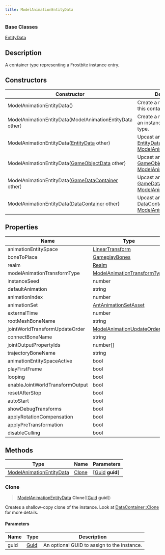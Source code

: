 ```yaml
---
title: ModelAnimationEntityData
---
```

### Base Classes

[EntityData](EntityData)

## Description

A container type representing a Frostbite instance entry.

## Constructors

| Constructor                                                                         | Description                                                                                                                             |
| ----------------------------------------------------------------------------------- | --------------------------------------------------------------------------------------------------------------------------------------- |
| ModelAnimationEntityData()                                                          | Create a new instance of this container type.                                                                                           |
| ModelAnimationEntityData(ModelAnimationEntityData other)                            | Create a reference copy of an instance of the same type.                                                                                |
| ModelAnimationEntityData([EntityData](EntityData) other)                            | Upcast an instance of type [EntityData](EntityData) to [ModelAnimationEntityData](ModelAnimationEntityData).                            |
| ModelAnimationEntityData([GameObjectData](GameObjectData) other)                    | Upcast an instance of type [GameObjectData](GameObjectData) to [ModelAnimationEntityData](ModelAnimationEntityData).                    |
| ModelAnimationEntityData([GameDataContainer](GameDataContainer) other)              | Upcast an instance of type [GameDataContainer](GameDataContainer) to [ModelAnimationEntityData](ModelAnimationEntityData).              |
| ModelAnimationEntityData([DataContainer](/vext/ref/shared/class/datacontainer) other) | Upcast an instance of type [DataContainer](/vext/ref/shared/class/datacontainer) to [ModelAnimationEntityData](ModelAnimationEntityData). |

## Properties

| Name                            | Type                                                       | Description |
| ------------------------------- | ---------------------------------------------------------- | ----------- |
| animationEntitySpace            | [LinearTransform](/vext/ref/shared/class/lineartransform)    |             |
| boneToPlace                     | [GameplayBones](GameplayBones)                             |             |
| realm                           | [Realm](Realm)                                             |             |
| modelAnimationTransformType     | [ModelAnimationTransformType](ModelAnimationTransformType) |             |
| instanceSeed                    | number                                                     |             |
| defaultAnimation                | string                                                     |             |
| animationIndex                  | number                                                     |             |
| animationSet                    | [AntAnimationSetAsset](AntAnimationSetAsset)               |             |
| externalTime                    | number                                                     |             |
| rootMeshBoneName                | string                                                     |             |
| jointWorldTransformUpdateOrder  | [ModelAnimationUpdateOrder](ModelAnimationUpdateOrder)     |             |
| connectBoneName                 | string                                                     |             |
| jointOutputPropertyIds          | number\[\]                                                 |             |
| trajectoryBoneName              | string                                                     |             |
| animationEntitySpaceActive      | bool                                                       |             |
| playFirstFrame                  | bool                                                       |             |
| looping                         | bool                                                       |             |
| enableJointWorldTransformOutput | bool                                                       |             |
| resetAfterStop                  | bool                                                       |             |
| autoStart                       | bool                                                       |             |
| showDebugTransforms             | bool                                                       |             |
| applyRotationCompensation       | bool                                                       |             |
| applyPreTransformation          | bool                                                       |             |
| disableCulling                  | bool                                                       |             |

## Methods

| Type                                                 | Name            | Parameters                                     |
| ---------------------------------------------------- | --------------- | ---------------------------------------------- |
| [ModelAnimationEntityData](ModelAnimationEntityData) | [Clone](#clone) | \[[Guid](/vext/ref/shared/class/guid) **guid**\] |

### Clone

> [ModelAnimationEntityData](ModelAnimationEntityData) **Clone**(\[[Guid](/vext/ref/shared/class/guid) **guid**\])

Creates a shallow-copy clone of the instance. Look at [DataContainer::Clone](/vext/ref/shared/class/datacontainer#clone) for more details.

#### Parameters

| Name | Type         | Description                                 |
| ---- | ------------ | ------------------------------------------- |
| guid | [Guid](Guid) | An optional GUID to assign to the instance. |
